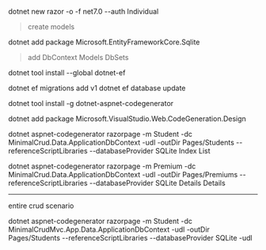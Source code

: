 dotnet new razor -o <ProjName> -f net7.0 --auth Individual

> create models

dotnet add package Microsoft.EntityFrameworkCore.Sqlite

> add DbContext Models DbSets

dotnet tool install --global dotnet-ef

dotnet ef migrations add v1
dotnet ef database update

dotnet tool install -g dotnet-aspnet-codegenerator

dotnet add package Microsoft.VisualStudio.Web.CodeGeneration.Design

dotnet aspnet-codegenerator razorpage -m Student -dc MinimalCrud.Data.ApplicationDbContext -udl -outDir 
Pages/Students --referenceScriptLibraries --databaseProvider SQLite Index List


dotnet aspnet-codegenerator razorpage -m Premium -dc MinimalCrud.Data.ApplicationDbContext -udl -outDir Pages/Premiums --referenceScriptLibraries --databaseProvider SQLite Details Details

--- 
entire crud scenario

dotnet aspnet-codegenerator razorpage -m Student -dc MinimalCrudMvc.App.Data.ApplicationDbContext -udl -outDir Pages/Students --referenceScriptLibraries --databaseProvider SQLite -udl